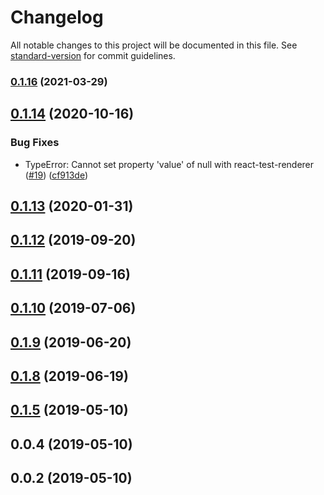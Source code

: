 # Changelog

All notable changes to this project will be documented in this file. See [standard-version](https://github.com/conventional-changelog/standard-version) for commit guidelines.

### [0.1.16](https://github.com/antoniopresto/antd-mask-input/compare/v0.1.14...v0.1.16) (2021-03-29)

<a name="0.1.14"></a>
## [0.1.14](https://github.com/antoniopresto/antd-mask-input/compare/v0.1.13...v0.1.14) (2020-10-16)


### Bug Fixes

* TypeError: Cannot set property 'value' of null with react-test-renderer ([#19](https://github.com/antoniopresto/antd-mask-input/issues/19)) ([cf913de](https://github.com/antoniopresto/antd-mask-input/commit/cf913de))



<a name="0.1.13"></a>
## [0.1.13](https://github.com/antoniopresto/antd-mask-input/compare/v0.1.12...v0.1.13) (2020-01-31)



<a name="0.1.12"></a>
## [0.1.12](https://github.com/antoniopresto/antd-mask-input/compare/v0.1.11...v0.1.12) (2019-09-20)



<a name="0.1.11"></a>
## [0.1.11](https://github.com/antoniopresto/antd-mask-input/compare/v0.1.10...v0.1.11) (2019-09-16)



<a name="0.1.10"></a>
## [0.1.10](https://github.com/antoniopresto/antd-mask-input/compare/v0.1.8...v0.1.10) (2019-07-06)



<a name="0.1.9"></a>
## [0.1.9](https://github.com/antoniopresto/antd-mask-input/compare/v0.1.8...v0.1.9) (2019-06-20)



<a name="0.1.8"></a>
## [0.1.8](https://github.com/antoniopresto/antd-mask-input/compare/v0.1.5...v0.1.8) (2019-06-19)



<a name="0.1.5"></a>
## [0.1.5](https://github.com/antoniopresto/antd-masked-input/compare/v0.0.4...v0.1.5) (2019-05-10)



<a name="0.0.4"></a>
## 0.0.4 (2019-05-10)



<a name="0.0.2"></a>
## 0.0.2 (2019-05-10)

